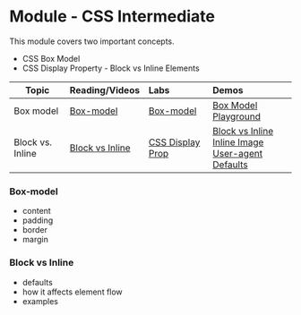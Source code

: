# Module - CSS Intermediate

This module covers two important concepts.
* CSS Box Model
* CSS Display Property - Block vs Inline Elements

Topic | Reading/Videos |  Labs | Demos
------- |-------|:-|:-
Box model |  [Box-model](https://chnn-anne.gitbook.io/html-css/html-css-intro/css-intro/box-model-box-sizing)| [Box-model](https://github.com/hoc-labs/css-box-model#readme) | [Box Model Playground](https://github.com/hoc-demos/box-model-playground#readme)
Block vs. Inline | [Block vs Inline](https://chnn-anne.gitbook.io/html-css/html-css-intro/css-intro/block-vs-inline) | [CSS Display Prop](https://github.com/hoc-labs/css-display-prop#readme)| [Block vs Inline](https://github.com/hoc-demos/block-vs-inline#readme)<br/>[Inline Image](https://github.com/hoc-demos/inline-image#readme)<br/>[User-agent Defaults](https://github.com/hoc-demos/user-agent-defaults#readme)

### Box-model
* content
* padding
* border
* margin

### Block vs Inline
* defaults
* how it affects element flow
* examples



